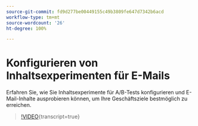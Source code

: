```yaml
---
source-git-commit: fd9d277be00449155c49b3809fe647d7342b6acd
workflow-type: tm+mt
source-wordcount: '26'
ht-degree: 100%

---
```

# Konfigurieren von Inhaltsexperimenten für E-Mails

Erfahren Sie, wie Sie Inhaltsexperimente für A/B-Tests konfigurieren und E-Mail-Inhalte ausprobieren können, um Ihre Geschäftsziele bestmöglich zu erreichen.

>[!VIDEO](https://video.tv.adobe.com/v/3419893/?learn=on){transcript=true}